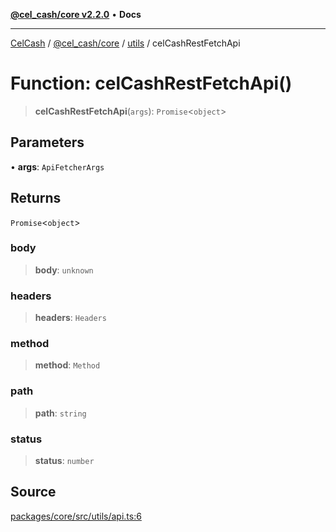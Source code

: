 [**@cel_cash/core v2.2.0**](../../README.md) • **Docs**

***

[CelCash](../../../../packages.md) / [@cel\_cash/core](../../README.md) / [utils](../README.md) / celCashRestFetchApi

# Function: celCashRestFetchApi()

> **celCashRestFetchApi**(`args`): `Promise`\<`object`\>

## Parameters

• **args**: `ApiFetcherArgs`

## Returns

`Promise`\<`object`\>

### body

> **body**: `unknown`

### headers

> **headers**: `Headers`

### method

> **method**: `Method`

### path

> **path**: `string`

### status

> **status**: `number`

## Source

[packages/core/src/utils/api.ts:6](https://github.com/Pyxlab/celcash/blob/9e2eeefc75067a4b86d18d5bb144eb4446f097c2/packages/core/src/utils/api.ts#L6)
